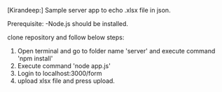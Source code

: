 [Kirandeep:] Sample server app to echo .xlsx file in json.

Prerequisite:
-Node.js should be installed.

clone repository and follow below steps:
1) Open terminal and go to folder name 'server' and execute command  'npm install'
2) Execute command 'node app.js'
3) Login to localhost:3000/form
4) upload xlsx file and press upload.